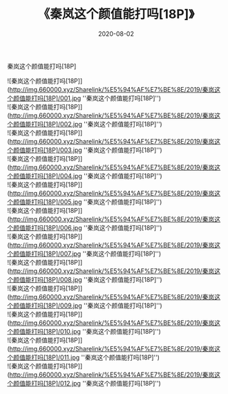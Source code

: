 ﻿---
layout: post
title:  《秦岚这个颜值能打吗[18P]》
date:   2020-08-02
img: http://img.660000.xyz/Sharelink/%E5%94%AF%E7%BE%8E/2019/秦岚这个颜值能打吗[18P]/000.jpg
categories: [美女, 清纯, 唯美]
---

秦岚这个颜值能打吗[18P]

![秦岚这个颜值能打吗[18P]](http://img.660000.xyz/Sharelink/%E5%94%AF%E7%BE%8E/2019/秦岚这个颜值能打吗[18P]/001.jpg ''秦岚这个颜值能打吗[18P]'') <br>
![秦岚这个颜值能打吗[18P]](http://img.660000.xyz/Sharelink/%E5%94%AF%E7%BE%8E/2019/秦岚这个颜值能打吗[18P]/002.jpg ''秦岚这个颜值能打吗[18P]'') <br>
![秦岚这个颜值能打吗[18P]](http://img.660000.xyz/Sharelink/%E5%94%AF%E7%BE%8E/2019/秦岚这个颜值能打吗[18P]/003.jpg ''秦岚这个颜值能打吗[18P]'') <br>
![秦岚这个颜值能打吗[18P]](http://img.660000.xyz/Sharelink/%E5%94%AF%E7%BE%8E/2019/秦岚这个颜值能打吗[18P]/004.jpg ''秦岚这个颜值能打吗[18P]'') <br>
![秦岚这个颜值能打吗[18P]](http://img.660000.xyz/Sharelink/%E5%94%AF%E7%BE%8E/2019/秦岚这个颜值能打吗[18P]/005.jpg ''秦岚这个颜值能打吗[18P]'') <br>
![秦岚这个颜值能打吗[18P]](http://img.660000.xyz/Sharelink/%E5%94%AF%E7%BE%8E/2019/秦岚这个颜值能打吗[18P]/006.jpg ''秦岚这个颜值能打吗[18P]'') <br>
![秦岚这个颜值能打吗[18P]](http://img.660000.xyz/Sharelink/%E5%94%AF%E7%BE%8E/2019/秦岚这个颜值能打吗[18P]/007.jpg ''秦岚这个颜值能打吗[18P]'') <br>
![秦岚这个颜值能打吗[18P]](http://img.660000.xyz/Sharelink/%E5%94%AF%E7%BE%8E/2019/秦岚这个颜值能打吗[18P]/008.jpg ''秦岚这个颜值能打吗[18P]'') <br>
![秦岚这个颜值能打吗[18P]](http://img.660000.xyz/Sharelink/%E5%94%AF%E7%BE%8E/2019/秦岚这个颜值能打吗[18P]/009.jpg ''秦岚这个颜值能打吗[18P]'') <br>
![秦岚这个颜值能打吗[18P]](http://img.660000.xyz/Sharelink/%E5%94%AF%E7%BE%8E/2019/秦岚这个颜值能打吗[18P]/010.jpg ''秦岚这个颜值能打吗[18P]'') <br>
![秦岚这个颜值能打吗[18P]](http://img.660000.xyz/Sharelink/%E5%94%AF%E7%BE%8E/2019/秦岚这个颜值能打吗[18P]/011.jpg ''秦岚这个颜值能打吗[18P]'') <br>
![秦岚这个颜值能打吗[18P]](http://img.660000.xyz/Sharelink/%E5%94%AF%E7%BE%8E/2019/秦岚这个颜值能打吗[18P]/012.jpg ''秦岚这个颜值能打吗[18P]'') <br>
